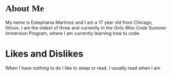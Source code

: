 <h1 style="font-family:verdana;">About Me</h1>
<p> My name is Estephania Martinez and I am a 17 year old from Chicago, Illinois. I am the oldest of three and currently in the Girls Who Code Summer Immersion Program, where I am currently learning how to code. </p>
<h1 style="font-family:verdana:">Likes and Dislikes</h2>
<p> When I have nothing to do I like to sleep or read. I usually read when I am 
